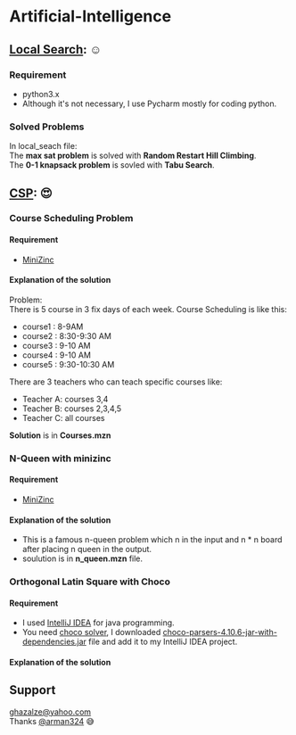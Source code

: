 # Artificial-Intelligence  
## [Local Search](https://github.com/GhazaleZe/Artificial-Intelligence/tree/main/local_search): :relaxed:  
### Requirement  
- python3.x
- Although it's not necessary,  I use Pycharm mostly for coding python.  
### Solved Problems  
In local_seach file:  
The **max sat problem** is solved with **Random Restart Hill Climbing**.  
The **0-1 knapsack problem** is sovled with **Tabu Search**.  
## [CSP](https://github.com/GhazaleZe/Artificial-Intelligence/tree/main/CSP): :heart_eyes:
### Course Scheduling Problem  
#### Requirement  
- [MiniZinc](https://www.minizinc.org/)  
#### Explanation of the solution  
Problem:  
There is 5 course in 3 fix days of each week. Course Scheduling is like this:  
- course1 : 8-9AM  
- course2 : 8:30-9:30 AM  
- course3 : 9-10 AM
- course4 : 9-10 AM  
- course5 : 9:30-10:30 AM  

There are 3 teachers who can teach specific courses like:
- Teacher A: courses 3,4  
- Teacher B: courses 2,3,4,5  
- Teacher C: all courses  
   
**Solution** is in **Courses.mzn**  

### N-Queen with minizinc  
#### Requirement  
- [MiniZinc](https://www.minizinc.org/)  
#### Explanation of the solution  
- This is a famous n-queen problem which n in the input and n * n board after placing n queen in the output.  
- soulution is in **n_queen.mzn** file.  

### Orthogonal Latin Square with Choco  
#### Requirement  
- I used [IntelliJ IDEA](https://www.jetbrains.com/idea/download/#section=windows) for java programming.  
- You need [choco solver](https://github.com/chocoteam/choco-solver), I downloaded [choco-parsers-4.10.6-jar-with-dependencies.jar](https://github.com/chocoteam/choco-solver/releases/download/4.10.6/choco-parsers-4.10.6-jar-with-dependencies.jar) file and add it to my IntelliJ IDEA  project.  
#### Explanation of the solution  
## Support
ghazalze@yahoo.com    
Thanks [@arman324](https://github.com/arman324) :sweat_smile:
